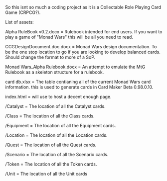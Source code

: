 So this isnt so much a coding project as it is a Collectable Role Playing Card Game (CRPCG?). 

List of assets:

Alpha RuleBook v0.2.docx = Rulebook intended for end users. If you want to play a game of "Monad Wars" this will be all you need to read.

CCGDesignDocument.doc.docx = Monad Wars design documentation. To be the one stop location to go if you are looking to develop balanced cards. Should change the format to more of a SoP.

Monad Wars_Alpha Rulebook.docx = An attempt to emulate the MtG Rulebook as a skeleton structure for a rulebook.

card db.xlsx = The table contianing all of the current Monad Wars card information. this is used to generate cards in Card Maker Beta 0.98.0.10.

index.html = will use to host a decent enough page.

/Catalyst = The location of all the Catalyst cards.

/Class = The location of all the Class cards.

/Equipment = The location of all the Equipment cards.

/Location = The location of all the Location cards.

/Quest = The location of all the Quest cards.

/Scenario = The location of all the Scenario cards.

/Token = The location of all the Token cards.

/Unit = The location of all the Unit cards
